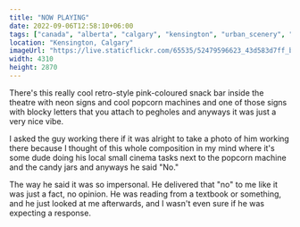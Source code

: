 ```yaml
---
title: "NOW PLAYING"
date: 2022-09-06T12:58:10+06:00
tags: ["canada", "alberta", "calgary", "kensington", "urban_scenery", "movie_theatre"]
location: "Kensington, Calgary"
imageUrl: "https://live.staticflickr.com/65535/52479596623_43d583d7ff_b.jpg"
width: 4310
height: 2870
---
```


There's this really cool retro-style pink-coloured snack bar inside the theatre with neon signs and cool popcorn machines and one of those signs with blocky letters that you attach to pegholes and anyways it was just a very nice vibe.

I asked the guy working there if it was alright to take a photo of him working there because I thought of this whole composition in my mind where it's some dude doing his local small cinema tasks next to the popcorn machine and the candy jars and anyways he said "No."

The way he said it was so impersonal. He delivered that "no" to me like it was just a fact, no opinion. He was reading from a textbook or something, and he just looked at me afterwards, and I wasn't even sure if he was expecting a response.